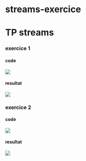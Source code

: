 # streams-exercice
<h1>TP streams</h1>
<h3>exercice 1</h3>
<h4>code</h4>
<img src="../../../../Pictures/Screenshots/code-ex1.png" />
<h4>resultat</h4>
<img src="../../../../Pictures/Screenshots/result-ex1.png" />
<h3>exercice 2</h3>
<h4>code</h4>
<img src="../../../../Pictures/Screenshots/code-ex2.png" />
<h4>resultat</h4>
<img src="../../../../Pictures/Screenshots/result-ex2.png" />
